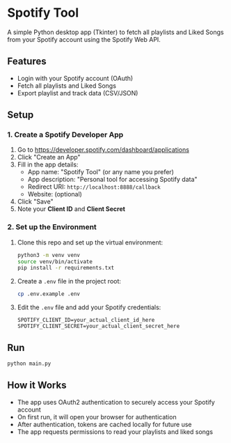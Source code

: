 # Spotify Tool

A simple Python desktop app (Tkinter) to fetch all playlists and Liked Songs from your Spotify account using the Spotify Web API.

## Features
- Login with your Spotify account (OAuth)
- Fetch all playlists and Liked Songs
- Export playlist and track data (CSV/JSON)

## Setup

### 1. Create a Spotify Developer App
1. Go to https://developer.spotify.com/dashboard/applications
2. Click "Create an App"
3. Fill in the app details:
   - App name: "Spotify Tool" (or any name you prefer)
   - App description: "Personal tool for accessing Spotify data"
   - Redirect URI: `http://localhost:8888/callback`
   - Website: (optional)
4. Click "Save"
5. Note your **Client ID** and **Client Secret**

### 2. Set up the Environment
1. Clone this repo and set up the virtual environment:
   ```sh
   python3 -m venv venv
   source venv/bin/activate
   pip install -r requirements.txt
   ```

2. Create a `.env` file in the project root:
   ```sh
   cp .env.example .env
   ```

3. Edit the `.env` file and add your Spotify credentials:
   ```
   SPOTIFY_CLIENT_ID=your_actual_client_id_here
   SPOTIFY_CLIENT_SECRET=your_actual_client_secret_here
   ```

## Run
```sh
python main.py
```

## How it Works
- The app uses OAuth2 authentication to securely access your Spotify account
- On first run, it will open your browser for authentication
- After authentication, tokens are cached locally for future use
- The app requests permissions to read your playlists and liked songs
